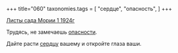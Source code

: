 +++
title="060"
taxonomies.tags = [
 "сердце",
 "опасность",
]
+++

[Листы сада Мории 1 1924г](/agni/1924)

Трудясь, не замечаешь [опасности](/tags/опасность).   

Дайте расти [сердцу](/tags/сердце) вашему и откройте глаза ваши.   

